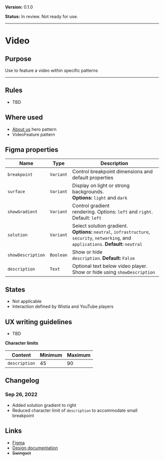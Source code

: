 **Version:** 0.1.0

**Status:** In review. Not ready for use.



---

# Video

## Purpose

Use to feature a video within specific patterns



---

## Rules

* TBD

## Where used

* [About us](https://www.hashicorp.com/about) hero pattern
* VideoFeature pattern

## Figma properties

| Name | Type | Description |
|----|----|----|
| `breakpoint` | `Variant` | Control breakpoint dimensions and default properties |
| `surface` | `Variant` | Display on light or strong backgrounds. **Options:** `light` and `dark` |
| `showGradient` | `Variant` | Control gradient rendering. Options: `left` and `right`. Default: `left` |
| `solution` | `Variant` | Select  solution gradient. **Options:** `neutral`, `infrastructure`, `security`, `networking`, and `applications`. **Default:** `neutral` |
| `showDescription` | `Boolean` | Show or hide `description`. **Default:** `False` |
| `description` | `Text` | Optional text below video player. Show or hide using `showDescription` |

## States

* Not applicable
* Interaction defined by Wistia and YouTube players

## UX writing guidelines

* TBD


**Character limits**

| Content | Minimum | Maximum |
|----|----|----|
| `description` | 45 | 90 |

## Changelog

### Sep 26, 2022

* Added solution gradient to right
* Reduced character limit of `description` to accommodate small breakpoint

## Links

* [Figma](https://www.figma.com/file/7cYgDM618stjYUHDqAfRec/branch/qDnReYgTBKGbE2o8TCBMLx/Components?node-id=1707%3A9339)
* [Design documentation](https://hashicorp-wpl-documentation.vercel.app/components/video)
* ~~Swingset~~


